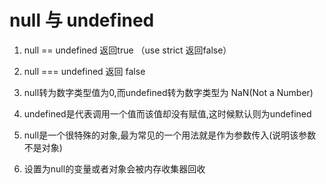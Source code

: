# null 与 undefined

1. null == undefined 返回true （use strict 返回false）

2. null === undefined 返回 false

3. null转为数字类型值为0,而undefined转为数字类型为 NaN(Not a Number)
4. undefined是代表调用一个值而该值却没有赋值,这时候默认则为undefined
5. null是一个很特殊的对象,最为常见的一个用法就是作为参数传入(说明该参数不是对象)
6. 设置为null的变量或者对象会被内存收集器回收